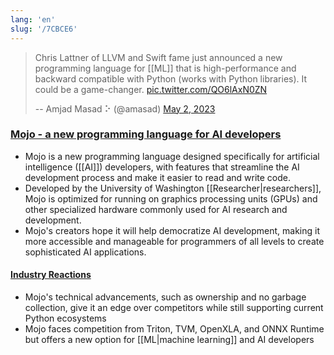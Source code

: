 ```yaml
---
lang: 'en'
slug: '/7CBCE6'
---
```


> Chris Lattner of LLVM and Swift fame just announced a new programming language for [[ML]] that is high-performance and backward compatible with Python (works with Python libraries). It could be a game-changer. [pic.twitter.com/QO6lAxN0ZN](https://t.co/QO6lAxN0ZN)
>
> -- Amjad Masad ⠕ (@amasad) [May 2, 2023](https://twitter.com/amasad/status/1653447664816783361?ref_src=twsrc%5Etfw)

### [Mojo - a new programming language for AI developers](https://www.modular.com/mojo)

- Mojo is a new programming language designed specifically for artificial intelligence ([[AI]]) developers, with features that streamline the AI development process and make it easier to read and write code.
- Developed by the University of Washington [[Researcher|researchers]], Mojo is optimized for running on graphics processing units (GPUs) and other specialized hardware commonly used for AI research and development.
- Mojo's creators hope it will help democratize AI development, making it more accessible and manageable for programmers of all levels to create sophisticated AI applications.

#### [Industry Reactions](http://news.ycombinator.com/item?id=35790367)

- Mojo's technical advancements, such as ownership and no garbage collection, give it an edge over competitors while still supporting current Python ecosystems
- Mojo faces competition from Triton, TVM, OpenXLA, and ONNX Runtime but offers a new option for [[ML|machine learning]] and AI developers
